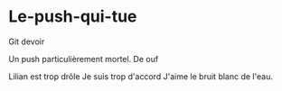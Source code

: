 # Le-push-qui-tue
Git devoir

Un push particulièrement mortel.
De ouf

Lilian est trop drôle
Je suis trop d'accord
J'aime le bruit blanc de l'eau.